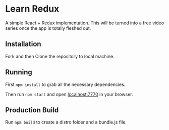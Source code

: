 # Learn Redux

A simple React + Redux implementation. This will be turned into a free video series once the app is totally fleshed out.

## Installation
Fork and then Clone the repository to local machine.

## Running

First `npm install` to grab all the necessary dependencies.

Then run `npm start` and open <localhost:7770> in your browser.

## Production Build

Run `npm build` to create a distro folder and a bundle.js file.
